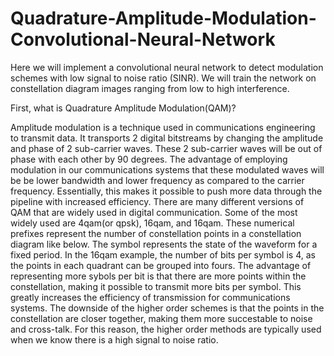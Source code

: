 # Quadrature-Amplitude-Modulation-Convolutional-Neural-Network


Here we will implement a convolutional neural network to detect modulation schemes with low signal to noise ratio (SINR).
We will train the network on constellation diagram images ranging from low to high interference.

First, what is Quadrature Amplitude Modulation(QAM)?

Amplitude modulation is a technique used in communications engineering to transmit data. It transports 2 digital bitstreams by changing the amplitude and phase of 2 sub-carrier waves. These 2 sub-carrier waves will be out of phase with each other by 90 degrees. The advantage of employing modulation in our communications systems that these modulated waves will be be lower bandwidth and lower frequency as compared to the carrier frequency. Essentially, this makes it possible to push more data through the pipeline with increased efficiency. There are many different versions of QAM that are widely used in digital communication. Some of the most widely used are 4qam(or qpsk), 16qam, and 16qam. These numerical prefixes represent the number of constellation points in a constellation diagram like below. The symbol represents the state of the waveform for a fixed period. In the 16qam example, the number of bits per symbol is 4, as the points in each quadrant can be grouped into fours. The advantage of representing more sybols per bit is that there are more points within the constellation, making it possible to transmit more bits per symbol. This greatly increases the efficiency of transmission for communications systems. The downside of the higher order schemes is that the points in the constellation are closer together, making them more succestable to noise and cross-talk. For this reason, the higher order methods are typically used when we know there is a high signal to noise ratio.
